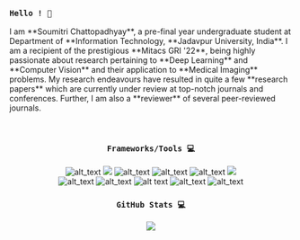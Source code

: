 <h3><code>Hello ! 👋<br/></code></h3> 

<p>I am **Soumitri Chattopadhyay**, a pre-final year undergraduate student at Department of **Information Technology, **Jadavpur University, India**. I am a recipient of the prestigious **Mitacs GRI '22**, being highly passionate about research pertaining to **Deep Learning** and **Computer Vision** and their application to **Medical Imaging** problems. My research endeavours have resulted in quite a few **research papers** which are currently under review at top-notch journals and conferences. Further, I am also a **reviewer** of several peer-reviewed journals.</p>

<!--
**soumitri2001/soumitri2001** is a ✨ _special_ ✨ repository because its `README.md` (this file) appears on your GitHub profile.

Here are some ideas to get you started:

- 🔭 I’m currently working on ...
- 🌱 I’m currently learning ...
- 👯 I’m looking to collaborate on ...
- 🤔 I’m looking for help with ...
- 💬 Ask me about ...
- 📫 How to reach me: ...
- 😄 Pronouns: ...
- ⚡ Fun fact: ...23FF9900
-->
<br/>
<h3 align="center"><code> Frameworks/Tools 💻 </code> </h3>

<p align="center">
<img src="https://img.shields.io/badge/Java-%ef4589.svg?&amp;style=for-the-badge&amp;logo=java&amp;logoColor=black" alt="alt_text">
  <img src="https://img.shields.io/badge/c++%20-%2300599C.svg?&style=for-the-badge&logo=c%2B%2B&ogoColor=white">
  <img src="https://img.shields.io/badge/Android-%3DDC84.svg?&amp;style=for-the-badge&amp;logo=android&amp;logoColor=white" alt="alt_text">
  <img src="https://img.shields.io/badge/python%20-%2314354C.svg?&amp;style=for-the-badge&amp;logo=python&amp;logoColor=white" alt="alt_text">
  <img src="https://img.shields.io/badge/firebase%20-%23039BE5.svg?&amp;style=for-the-badge&amp;logo=firebase" alt="alt_text">
  <img src="https://img.shields.io/badge/git%20-%223FF9900.svg?&style=for-the-badge&logo=git&logoColor=white"/>
  <br>
  <img src="https://img.shields.io/badge/numpy-%ef4589.svg?&amp;style=for-the-badge&amp;logo=numpy&amp;logoColor=black" alt="alt_text">
  <img src="https://img.shields.io/badge/pytorch%20-%23013243.svg?&amp;style=for-the-badge&amp;logo=pytorch&amp;logoColor=white" alt="alt_text">
  <img src="https://img.shields.io/badge/latex%20-%23039FFF.svg?&amp;style=for-the-badge&amp;logo=latex" alt="alt text">
  <img src="https://img.shields.io/badge/sklearn%20-%23F05033.svg?&amp;style=for-the-badge&amp;logo=scikit-learn&amp;logoColor=white" alt="alt_text">
  <img src="https://img.shields.io/badge/Tensorflow%20-%23013243.svg?&amp;style=for-the-badge&amp;logo=tensorflow&amp;logoColor=yellow" alt="alt_text">
</p>

   <h3 align="center"><code> GitHub Stats 💻 </code> </h3>
   
<p align="center">  <a href="https://github.com/soumitri2001"><img src="https://github-readme-stats.vercel.app/api?username=soumitri2001&amp;theme=dracula&amp;count_private=true&amp;include_all_commits=true&amp;show_icons=true" alt=" "></a></p>

  
